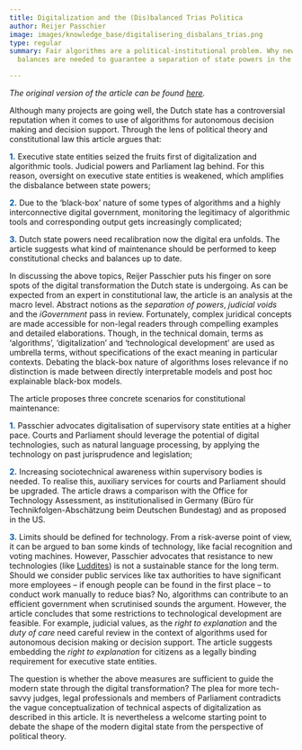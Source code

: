 ```yaml
---
title: Digitalization and the (Dis)balanced Trias Politica
author: Reijer Passchier
image: images/knowledge_base/digitalisering_disbalans_trias.png
type: regular
summary: Fair algorithms are a political-institutional problem. Why new checks and
  balances are needed to guarantee a separation of state powers in the digital era.

---
```

*The original version of the article can be found <a href="https://www.universiteitleiden.nl/binaries/content/assets/rechtsgeleerdheid/instituut-voor-publiekrecht/staats--en-bestuursrecht/digitalisering-en-de-disbalans-binnen-de-trias-politica.pdf" target="_blank">here</a>.*

Although many projects are going well, the Dutch state has a controversial reputation when it comes to use of algorithms for autonomous decision making and decision support. Through the lens of political theory and constitutional law this article argues that:

<span style="color:#005aa7; font-weight: bold;">1\.</span> Executive state entities seized the fruits first of digitalization and algorithmic tools. Judicial powers and Parliament lag behind. For this reason, oversight on executive state entities is weakened, which amplifies the disbalance between state powers;

<span style="color:#005aa7; font-weight: bold;">2\.</span> Due to the ‘black-box’ nature of some types of algorithms and a highly interconnective digital government, monitoring the legitimacy of algorithmic tools and corresponding output gets increasingly complicated;

<span style="color:#005aa7; font-weight: bold;">3\.</span> Dutch state powers need recalibration now the digital era unfolds. The article suggests what kind of maintenance should be performed to keep constitutional checks and balances up to date.

In discussing the above topics, Reijer Passchier puts his finger on sore spots of the digital transformation the Dutch state is undergoing. As can be expected from an expert in constitutional law, the article is an analysis at the macro level. Abstract notions as the _separation of powers_, _judicial voids_ and the _iGovernment_ pass in review. Fortunately, complex juridical concepts are made accessible for non-legal readers through compelling examples and detailed elaborations. Though, in the technical domain, terms as ‘algorithms’, ‘digitalization’ and ‘technological development’ are used as umbrella terms, without specifications of the exact meaning in particular contexts. Debating the black-box nature of algorithms loses relevance if no distinction is made between directly interpretable models and post hoc explainable black-box models.

The article proposes three concrete scenarios for constitutional maintenance:

<span style="color:#005aa7; font-weight: bold;">1\.</span> Passchier advocates digitalisation of supervisory state entities at a higher pace. Courts and Parliament should leverage the potential of digital technologies, such as natural language processing, by applying the technology on past jurisprudence and legislation;

<span style="color:#005aa7; font-weight: bold;">2\.</span> Increasing sociotechnical awareness within supervisory bodies is needed. To realise this, auxiliary services for courts and Parliament should be upgraded. The article draws a comparison with the Office for Technology Assessment, as institutionalised in Germany (Büro für Technikfolgen-Abschätzung beim Deutschen Bundestag) and as proposed in the US.

<span style="color:#005aa7; font-weight: bold;">3\.</span> Limits should be defined for technology. From a risk-averse point of view, it can be argued to ban some kinds of technology, like facial recognition and voting machines. However, Passchier advocates that resistance to new technologies (like [Luddites](https://en.wikipedia.org/wiki/Luddite)) is not a sustainable stance for the long term. Should we consider public services like tax authorities to have significant more employees – if enough people can be found in the first place – to conduct work manually to reduce bias? No, algorithms can contribute to an efficient government when scrutinised sounds the argument. However, the article concludes that some restrictions to technological development are feasible. For example, judicial values, as the _right to explanation_ and the _duty of care_ need careful review in the context of algorithms used for autonomous decision making or decision support. The article suggests embedding the _right to explanation_ for citizens as a legally binding requirement for executive state entities.

The question is whether the above measures are sufficient to guide the modern state through the digital transformation? The plea for more tech-savvy judges, legal professionals and members of Parliament contradicts the vague conceptualization of technical aspects of digitalization as described in this article. It is nevertheless a welcome starting point to debate the shape of the modern digital state from the perspective of political theory.